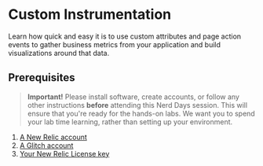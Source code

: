 # Custom Instrumentation

Learn how quick and easy it is to use custom attributes and page action events to gather business metrics from your application and build visualizations around that data.

## Prerequisites

> **Important!** Please install software, create accounts, or follow any other instructions **before** attending this Nerd Days session. This will ensure that you're ready for the hands-on labs. We want you to spend your lab time learning, rather than setting up your environment.

1. [A New Relic account](https://newrelic.com/signup)
2. [A Glitch account](https://glitch.com/signup)
3. [Your New Relic License key](https://docs.newrelic.com/docs/accounts/accounts-billing/account-setup/new-relic-license-key)